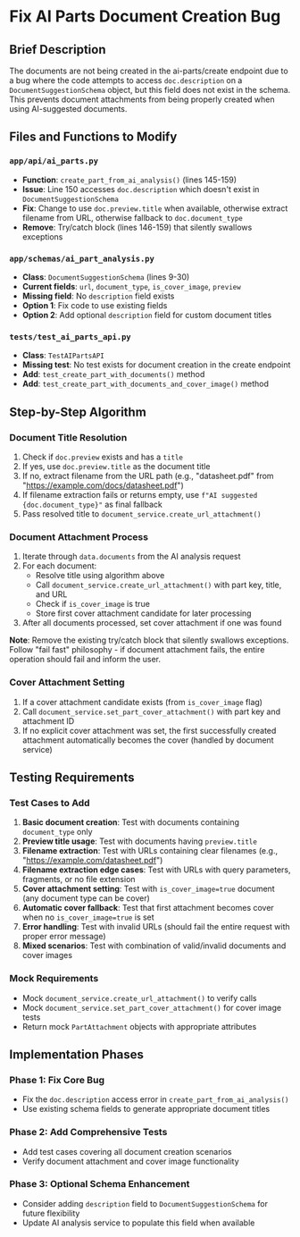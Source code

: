 # Fix AI Parts Document Creation Bug

## Brief Description

The documents are not being created in the ai-parts/create endpoint due to a bug where the code attempts to access `doc.description` on a `DocumentSuggestionSchema` object, but this field does not exist in the schema. This prevents document attachments from being properly created when using AI-suggested documents.

## Files and Functions to Modify

### `app/api/ai_parts.py`
- **Function**: `create_part_from_ai_analysis()` (lines 145-159)
- **Issue**: Line 150 accesses `doc.description` which doesn't exist in `DocumentSuggestionSchema`
- **Fix**: Change to use `doc.preview.title` when available, otherwise extract filename from URL, otherwise fallback to `doc.document_type`
- **Remove**: Try/catch block (lines 146-159) that silently swallows exceptions

### `app/schemas/ai_part_analysis.py`
- **Class**: `DocumentSuggestionSchema` (lines 9-30)
- **Current fields**: `url`, `document_type`, `is_cover_image`, `preview`
- **Missing field**: No `description` field exists
- **Option 1**: Fix code to use existing fields
- **Option 2**: Add optional `description` field for custom document titles

### `tests/test_ai_parts_api.py`
- **Class**: `TestAIPartsAPI`
- **Missing test**: No test exists for document creation in the create endpoint
- **Add**: `test_create_part_with_documents()` method
- **Add**: `test_create_part_with_documents_and_cover_image()` method

## Step-by-Step Algorithm

### Document Title Resolution
1. Check if `doc.preview` exists and has a `title`
2. If yes, use `doc.preview.title` as the document title
3. If no, extract filename from the URL path (e.g., "datasheet.pdf" from "https://example.com/docs/datasheet.pdf")
4. If filename extraction fails or returns empty, use `f"AI suggested {doc.document_type}"` as final fallback
5. Pass resolved title to `document_service.create_url_attachment()`

### Document Attachment Process
1. Iterate through `data.documents` from the AI analysis request
2. For each document:
   - Resolve title using algorithm above
   - Call `document_service.create_url_attachment()` with part key, title, and URL
   - Check if `is_cover_image` is true
   - Store first cover attachment candidate for later processing
3. After all documents processed, set cover attachment if one was found

**Note**: Remove the existing try/catch block that silently swallows exceptions. Follow "fail fast" philosophy - if document attachment fails, the entire operation should fail and inform the user.

### Cover Attachment Setting
1. If a cover attachment candidate exists (from `is_cover_image` flag)
2. Call `document_service.set_part_cover_attachment()` with part key and attachment ID
3. If no explicit cover attachment was set, the first successfully created attachment automatically becomes the cover (handled by document service)

## Testing Requirements

### Test Cases to Add
1. **Basic document creation**: Test with documents containing `document_type` only
2. **Preview title usage**: Test with documents having `preview.title`
3. **Filename extraction**: Test with URLs containing clear filenames (e.g., "https://example.com/datasheet.pdf")
4. **Filename extraction edge cases**: Test with URLs with query parameters, fragments, or no file extension
5. **Cover attachment setting**: Test with `is_cover_image=true` document (any document type can be cover)
6. **Automatic cover fallback**: Test that first attachment becomes cover when no `is_cover_image=true` is set
7. **Error handling**: Test with invalid URLs (should fail the entire request with proper error message)
8. **Mixed scenarios**: Test with combination of valid/invalid documents and cover images

### Mock Requirements
- Mock `document_service.create_url_attachment()` to verify calls
- Mock `document_service.set_part_cover_attachment()` for cover image tests
- Return mock `PartAttachment` objects with appropriate attributes

## Implementation Phases

### Phase 1: Fix Core Bug
- Fix the `doc.description` access error in `create_part_from_ai_analysis()`
- Use existing schema fields to generate appropriate document titles

### Phase 2: Add Comprehensive Tests
- Add test cases covering all document creation scenarios
- Verify document attachment and cover image functionality

### Phase 3: Optional Schema Enhancement
- Consider adding `description` field to `DocumentSuggestionSchema` for future flexibility
- Update AI analysis service to populate this field when available